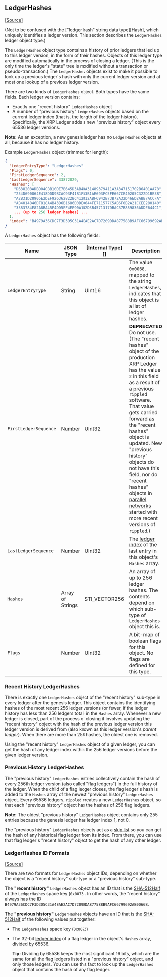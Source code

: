 ## LedgerHashes
[[Source]<br>](https://github.com/ripple/rippled/blob/master/src/ripple/protocol/impl/LedgerFormats.cpp#L104-L107 "Source")

(Not to be confused with the ["ledger hash" string data type][Hash], which uniquely identifies a ledger version. This section describes the `LedgerHashes` ledger object type.)

The `LedgerHashes` object type contains a history of prior ledgers that led up to this ledger version, in the form of their hashes. Objects of this ledger type are modified automatically in the process of closing a ledger. (This is the only time the ledger's "state" tree is modified without a transaction or pseudo-transaction.) The `LedgerHashes` objects exist to make it possible to look up a previous ledger's hash with only the current ledger version and at most one lookup of a previous ledger version.

There are two kinds of `LedgerHashes` object. Both types have the same fields. Each ledger version contains:

- Exactly one "recent history" `LedgerHashes` object
- A number of "previous history" `LedgerHashes` objects based on the current ledger index (that is, the length of the ledger history). Specifically, the XRP Ledger adds a new "previous history" object every 65536 ledger versions.

**Note:** As an exception, a new genesis ledger has no `LedgerHashes` objects at all, because it has no ledger history.

Example `LedgerHashes` object (trimmed for length):

```json
{
  "LedgerEntryType": "LedgerHashes",
  "Flags": 0,
  "FirstLedgerSequence": 2,
  "LastLedgerSequence": 33872029,
  "Hashes": [
    "D638208ADBD04CBB10DE7B645D3AB4BA31489379411A3A347151702B6401AA78",
    "254D690864E418DDD9BCAC93F41B1F53B1AE693FC5FE667CE40205C322D1BE3B",
    "A2B31D28905E2DEF926362822BC412B12ABF6942B73B72A32D46ED2ABB7ACCFA",
    "AB4014846DF818A4B43D6B1686D0DE0644FE711577C5AB6F0B2A21CCEE280140",
    "3383784E82A8BA45F4DD5EF4EE90A1B2D3B4571317DBAC37B859836ADDE644C1",
    ... (up to 256 ledger hashes) ...
  ],
  "index": "B4979A36CDC7F3D3D5C31A4EAE2AC7D7209DDA877588B9AFC66799692AB0D66B"
}
```

A `LedgerHashes` object has the following fields:

| Name              | JSON Type | [Internal Type][] | Description |
|-------------------|-----------|-------------------|-------------|
| `LedgerEntryType` | String    | UInt16    | The value `0x0068`, mapped to the string `LedgerHashes`, indicates that this object is a list of ledger hashes. |
| `FirstLedgerSequence` | Number | UInt32   | **DEPRECATED** Do not use. (The "recent hashes" object of the production XRP Ledger has the value `2` in this field as a result of a previous `rippled` software. That value gets carried forward as the "recent hashes" object is updated. New "previous history" objects do not have this field, nor do "recent hashes" objects in [parallel networks](tutorial-rippled-setup.html#parallel-networks) started with more recent versions of `rippled`.) |
| `LastLedgerSequence` | Number | UInt32 | The [ledger index](#ledger-index) of the last entry in this object's `Hashes` array. |
| `Hashes` | Array of Strings | STI_VECTOR256 | An array of up to 256 ledger hashes. The contents depend on which sub-type of `LedgerHashes` object this is. |
| `Flags`             | Number    | UInt32    | A bit-map of boolean flags for this object. No flags are defined for this type. |

### Recent History LedgerHashes

There is exactly one `LedgerHashes` object of the "recent history" sub-type in every ledger after the genesis ledger. This object contains the identifying hashes of the most recent 256 ledger versions (or fewer, if the ledger history has less than 256 ledgers total) in the `Hashes` array. Whenever a new ledger is closed, part of the process of closing it involves updating the "recent history" object with the hash of the previous ledger version this ledger version is derived from (also known as this ledger version's _parent ledger_). When there are more than 256 hashes, the oldest one is removed.

Using the "recent history" `LedgerHashes` object of a given ledger, you can get the hash of any ledger index within the 256 ledger versions before the given ledger version.

### Previous History LedgerHashes

The "previous history" `LedgerHashes` entries collectively contain the hash of every 256th ledger version (also called "flag ledgers") in the full history of the ledger. When the child of a flag ledger closes, the flag ledger's hash is added to the `Hashes` array of the newest "previous history" `LedgerHashes` object. Every 65536 ledgers, `rippled` creates a new `LedgerHashes` object, so that each "previous history" object has the hashes of 256 flag ledgers.

**Note:** The oldest "previous history" `LedgerHashes` object contains only 255 entries because the genesis ledger has ledger index 1, not 0.

The "previous history" `LedgerHashes` objects act as a [skip list](https://en.wikipedia.org/wiki/Skip_list) so you can get the hash of any historical flag ledger from its index. From there, you can use that flag ledger's "recent history" object to get the hash of any other ledger.

### LedgerHashes ID Formats
[[Source]<br>](https://github.com/ripple/rippled/blob/develop/src/ripple/protocol/impl/Indexes.cpp#L28-L43)

There are two formats for `LedgerHashes` object IDs, depending on whether the object is a "recent history" sub-type or a "previous history" sub-type.

The **"recent history"** `LedgerHashes` object has an ID that is the [SHA-512Half](#sha512half) of the `LedgerHashes` space key (`0x0073`). In other words, the "recent history" always has the ID `B4979A36CDC7F3D3D5C31A4EAE2AC7D7209DDA877588B9AFC66799692AB0D66B`.

The **"previous history"** `LedgerHashes` objects have an ID that is the [SHA-512Half](#sha512half) of the following values put together:

- The `LedgerHashes` space key (`0x0073`)
- The 32-bit [ledger index](#ledger-index) of a flag ledger in the object's `Hashes` array, divided by 65536.

    **Tip:** Dividing by 65536 keeps the most significant 16 bits, which are the same for all the flag ledgers listed in a "previous history" object, and only those ledgers. You can use this fact to look up the `LedgerHashes` object that contains the hash of any flag ledger.
